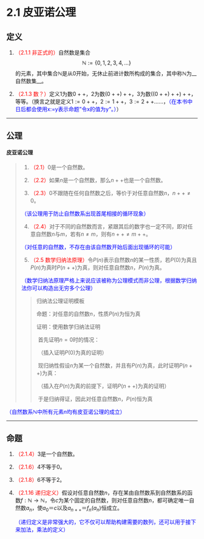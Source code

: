 # 2.1 皮亚诺公理

## 定义

1. <font color=red>（2.1.1 非正式的）</font>自然数是集合
   $$
   \mathbb N:=\{0,1,2,3,4,\dots\}
   $$
   的元素，其中集合$\mathbb N$是从$0$开始，无休止前进计数所构成的集合，其中称$\mathbb N$为__自然数集__。
   
2. <font color=red>（2.1.3 数？）</font>定义$1$为数$0++$，$2$为数$(0++)++$，$3$为数$((0++)++)++$，等等。（换言之就是定义$1:=0++$，$2:=1++$，$3:=2++$......，<font color=blue>（在本书中日后都会使用x:=y表示命题”令x的值为y“。）</font>）

---

## 公理

#### 皮亚诺公理

>1. <font color=red>（2.1）</font>0是一个自然数。
>
>2. <font color=red>（2.2）</font>如果$n$是一个自然数，那么$n++$也是一个自然数。
>
>3. <font color=red>（2.3）</font>0不跟随在任何自然数之后，等价于对任意自然数$n$，$n++≠0$。
>
>   <font color=blue>（该公理用于防止自然数系出现首尾相接的循环现象）</font>
>
>4. <font color=red>（2.4）</font>对于不同的自然数而言，紧跟其后的数字也一定不同，即对任意自然数$n$与$m$，若有$n≠m$，则有$n++≠m++$。
>
>   <font color=blue>（对任意的自然数，不存在由该自然数开始后面出现循环的可能）</font>
>
>5. <font color=red>（2.5 数学归纳法原理）</font>令$P(n)$表示自然数$n$的某一性质，若$P(0)$为真且$P(n)$为真时$P(n++)$为真，则对任意自然数$n$，$P(n)$为真。
>
>   <font color=blue>（数学归纳法原理严格上来说应该被称为公理模式而非公理，根据数学归纳法你可以构造出无穷多个公理）</font>
>
>   >归纳法公理证明模板
>   >
>   >命题：对任意的自然数$n$，性质$P(n)$为恒为真
>   >
>   >证明：使用数学归纳法证明
>   >
>   >​			首先证明$n=0$时的情况：
>   >
>   >​			（插入证明$P(0)$为真的证明）
>   >
>   >​			现归纳性假设$n$为某一个自然数，并且有$P(n)$为真，此时证明$P(n++)$为真：
>   >
>   >​			（插入在$P(n)$为真的前提下，证明$P(n++)$为真的证明）
>   >
>   >​			于是归纳得证，因此对任意自然数$n$，$P(n)$恒为真

<font color=blue>（自然数系$\mathbb N$中所有元素$n$均有皮亚诺公理的成立）</font>

---

## 命题

1. <font color=red>（2.1.4）</font>3是一个自然数。

2. <font color=red>（2.1.6）</font>4不等于0。

3. <font color=red>（2.1.8）</font>6不等于2。

4. <font color=red>（2.1.16 递归定义）</font>假设对任意自然数$n$，存在某由自然数系到自然数系的函数$f:\mathbb N\rightarrow\mathbb N$，令$c$为某个固定的自然数，则对任意自然数$n$，都可确定唯一自然数$a_n$，使$a_0＝c$以及$a_{n++}＝f_n(a_n)$恒成立。

   <font color=blue>（递归定义是非常强大的，它不仅可以帮助构建需要的数列，还可以用于接下来加法，乘法的定义）</font>